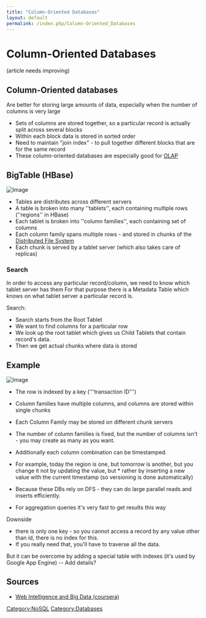 ```yaml
---
title: "Column-Oriented Databases"
layout: default
permalink: /index.php/Column-Oriented_Databases
---
```


# Column-Oriented Databases

(article needs improving)

## Column-Oriented databases

Are better for storing large amounts of data, especially when the number of columns is very large

- Sets of columns are stored together, so a particular record is actually split across several blocks
- Within each block data is stored in sorted order
- Need to maintain "join index" - to pull together different blocks that are for the same record
- These column-oriented databases are especially good for [OLAP](OLAP) 


## BigTable (HBase)
<img src="https://raw.github.com/alexeygrigorev/ulb-adb-project-couchbd/master/report/images/Hbase.png" alt="Image">


- Tables are distributes across different servers 
- A table is broken into many ''tablets'', each containing multiple rows (''regions'' in HBase) 
- Each tablet is broken into ''column families'', each containing set of columns 
- Each column family spans multiple rows - and stored in chunks of the [Distributed File System](Distributed_File_Systems)
- Each chunk is served by a tablet server (which also takes care of replicas) 


### Search
In order to access any particular record/column, we need to know which tablet server has them 
For that purpose there is a Metadata Table which knows on what tablet server a particular record is.

Search:
- Search starts from the Root Tablet
- We want to find columns for a particular row 
- We look up the root tablet which gives us Child Tablets that contain record's data. 
- Then we get actual chunks where data is stored  



## Example
<img src="https://raw.github.com/alexeygrigorev/ulb-adb-project-couchbd/master/report/images/col-oriented-db-example.png" alt="Image">

- The row is indexed by a key ('''transaction ID''')
- Column families have multiple columns, and columns are stored within single chunks 
- Each Column Family may be stored on different chunk servers 
- The number of column families is fixed, but the number of columns isn't - you may create as many as you want. 

- Additionally each column combination can be timestamped. 
- For example, today the region is one, but tomorrow is another, but you change it not by updating the value, but * rather by inserting a new value with the current timestamp (so versioning is done automatically) 
- Because these DBs rely on DFS - they can do large parallel reads and inserts efficiently. 
- For aggregation queries it's very fast to get results this way 


Downside 
- there is only one key - so you cannot access a record by any value other than id, there is no index for this. 
- If you really need that, you'll have to traverse all the data. 

But it can be overcome by adding a special table with indexes (it's used by Google App Engine) -- Add details? 


## Sources
- [Web Intelligence and Big Data (coursera)](Web_Intelligence_and_Big_Data_(coursera))


[Category:NoSQL](Category_NoSQL)
[Category:Databases](Category_Databases)